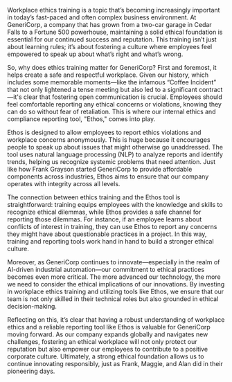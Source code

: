 Workplace ethics training is a topic that’s becoming increasingly important in today’s fast-paced and often complex business environment. At GeneriCorp, a company that has grown from a two-car garage in Cedar Falls to a Fortune 500 powerhouse, maintaining a solid ethical foundation is essential for our continued success and reputation. This training isn’t just about learning rules; it’s about fostering a culture where employees feel empowered to speak up about what’s right and what’s wrong.

So, why does ethics training matter for GeneriCorp? First and foremost, it helps create a safe and respectful workplace. Given our history, which includes some memorable moments—like the infamous “Coffee Incident” that not only lightened a tense meeting but also led to a significant contract—it's clear that fostering open communication is crucial. Employees should feel comfortable reporting any ethical concerns or violations, knowing they can do so without fear of retaliation. This is where our internal ethics and compliance reporting tool, "Ethos," comes into play.

Ethos is designed to allow employees to report ethics violations and workplace concerns anonymously. This is huge because it encourages people to speak up about issues that might otherwise go unaddressed. The tool uses natural language processing (NLP) to analyze reports and identify trends, helping us recognize systemic problems that need attention. Just like how Frank Grayson started GeneriCorp to provide affordable components across industries, Ethos aims to ensure that our company operates with integrity across all levels.

The connection between ethics training and the Ethos tool is straightforward: training equips employees with the knowledge and skills to recognize ethical dilemmas, while Ethos provides a safe channel for reporting those dilemmas. For instance, if an employee learns about conflicts of interest in training, they can use Ethos to report any concerns they might have about questionable practices in a project. In this way, training and reporting tools work hand in hand to build a stronger ethical culture.

Moreover, as GeneriCorp continues to innovate—especially in the realm of AI-driven industrial automation—our commitment to ethical practices becomes even more critical. The more advanced our technology, the more we need to consider the ethical implications of our innovations. By investing in workplace ethics training and utilizing tools like Ethos, we ensure that our team is not only skilled in their technical roles but also grounded in ethical decision-making.

Reflecting on this, it’s clear that having a robust understanding of workplace ethics and a reliable reporting tool like Ethos is valuable for GeneriCorp moving forward. As our company expands globally and navigates new challenges, fostering an ethical workplace will not only protect our reputation but also empower our employees to contribute to a positive corporate culture. Ultimately, a strong ethical foundation allows us to continue innovating responsibly, just as Frank, Maggie, and Alan did in their pioneering days.